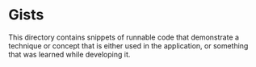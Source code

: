 # Gists

This directory contains snippets of runnable code that demonstrate a technique or concept that is either used in the application, or something that was learned while developing it.